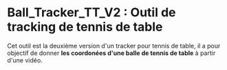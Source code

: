 
<h1>Ball_Tracker_TT_V2 : Outil de tracking de tennis de table</h1>

Cet outil est la deuxième version d'un tracker pour tennis de table, il a pour objectif de donner <b>les coordonées d'une balle de tennis de table</b> à partir d'une vidéo. 
